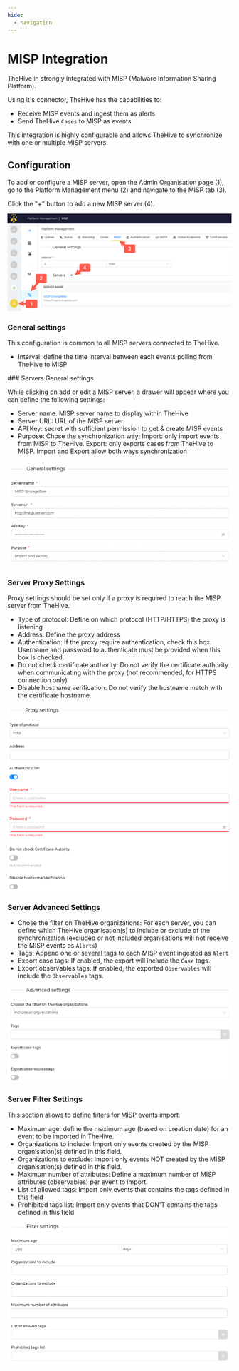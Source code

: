 ```yaml
---
hide:
  - navigation
---
```


# MISP Integration

TheHive in strongly integrated with MISP (Malware Information Sharing Platform).

Using it's connector, TheHive has the capabilities to:

- Receive MISP events and ingest them as alerts
- Send TheHive `Cases` to MISP as events

This integration is highly configurable and allows TheHive to synchronize with one or multiple MISP servers.

## Configuration

To add or configure a MISP server, open the Admin Organisation page (1), go to the Platform Management menu (2) and navigate to the MISP tab (3).

Click the "+" button to add a new MISP server (4).

![MISP Connector configuration](../images/how-to/misp/configure_misp.png)

### General settings

This configuration is common to all MISP servers connected to TheHive.

- Interval: define the time interval between each events polling from TheHive to MISP

### Servers General settings

While clicking on add or edit a MISP server, a drawer will appear where you can define the following settings:

- Server name: MISP server name to display within TheHive
- Server URL: URL of the MISP server
- API Key: secret with sufficient permission to get & create MISP events
- Purpose: Chose the synchronization way; Import: only import events from MISP to TheHive. Export: only exports cases from TheHive to MISP. Import and Export allow both ways synchronization

![MISP Server General Settings](../images/how-to/misp/misp_general_settings.png)

### Server Proxy Settings

Proxy settings should be set only if a proxy is required to reach the MISP server from TheHive.

- Type of protocol: Define on which protocol (HTTP/HTTPS) the proxy is listening
- Address: Define the proxy address
- Authentication: If the proxy require authentication, check this box. Username and password to authenticate must be provided when this box is checked.
- Do not check certificate authority: Do not verify the certificate authority when communicating with the proxy (not recommended, for HTTPS connection only)
- Disable hostname verification: Do not verify the hostname match with the certificate hostname.

![MISP Server Proxy Settings](../images/how-to/misp/misp_proxy_settings.png)

### Server Advanced Settings

- Chose the filter on TheHive organizations: For each server, you can define which TheHive organisation(s) to include or exclude of the synchronization (excluded or not included organisations will not receive the MISP events as `Alerts`)
- Tags: Append one or several tags to each MISP event ingested as `Alert` 
- Export case tags: If enabled, the export will include the `Case` tags. 
- Export observables tags: If enabled, the exported `Observables` will include the `Observables` tags.

![MISP Server Advanced Settings](../images/how-to/misp/misp_advanced_settings.png)

### Server Filter Settings

This section allows to define filters for MISP events import. 

 - Maximum age: define the maximum age (based on creation date) for an event to be imported in TheHive.
 - Organizations to include: Import only events created by the MISP organisation(s) defined in this field.
 - Organizations to exclude: Import only events NOT created by the MISP organisation(s) defined in this field.
 - Maximum number of attributes: Define a maximum number of MISP attributes (observables) per event to import. 
 - List of allowed tags: Import only events that contains the tags defined in this field
 - Prohibited tags list: Import only events that DON'T contains the tags defined in this field

![MISP Server Filters Settings](../images/how-to/misp/misp_filter_settings.png)